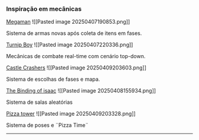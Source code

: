 ### Inspiração em mecânicas

[Megaman](https://www.youtube.com/watch?v=dHqv5VKP-wY)
![[Pasted image 20250407190853.png]]

Sistema de armas novas após coleta de itens em fases.


[Turnip Boy](https://store.steampowered.com/app/1205450/Turnip_Boy_Commits_Tax_Evasion/)
![[Pasted image 20250407220336.png]]

Mecânicas de combate real-time com cenário top-down.


[Castle Crashers](https://www.youtube.com/watch?v=g5EzyUGgz8A)
![[Pasted image 20250409203603.png]]

Sistema de escolhas de fases e mapa.




[The Binding of isaac](https://www.youtube.com/watch?v=vuIpDoqECZo)
![[Pasted image 20250408155934.png]]

Sistema de salas aleatórias


[Pizza tower](https://www.youtube.com/watch?v=1tUpA4edMoI) 
![[Pasted image 20250409203328.png]]

Sistema de poses e ¨Pizza Time¨


---

